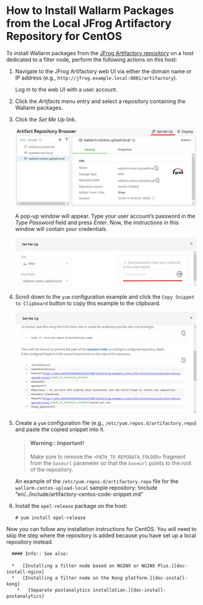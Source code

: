 [img-working-with-repo]:        ../../../../../images/integration-guides/repo-mirroring/centos/common/working-with-repo.png
[img-repo-creds]:               ../../../../../images/integration-guides/repo-mirroring/centos/common/repo-creds.png
[img-repo-code-snippet]:        ../../../../../images/integration-guides/repo-mirroring/centos/common/repo-code-snippet.png

[doc-repo-mirroring]:           how-to-mirror-repo-artifactory.md
[doc-install-nginx]:            ../../../installation-nginx-overview.md
[doc-install-kong]:             ../../../installation-kong-en.md
[doc-install-postanalytics]:    ../../../installation-postanalytics-en.md


#   How to Install Wallarm Packages from the Local JFrog Artifactory Repository for CentOS

To install Wallarm packages from the [JFrog Artifactory repository][doc-repo-mirroring] on a host dedicated to a filter node, perform the following actions on this host:
1.  Navigate to the JFrog Artifactory web UI via either the domain name or IP address (e.g., `http://jfrog.example.local:8081/artifactory`).

    Log in to the web UI with a user account.
    
2.  Click the *Artifacts* menu entry and select a repository containing the Wallarm packages.

3.  Click the *Set Me Up* link.

    ![Working with the repository][img-working-with-repo]
    
    A pop-up window will appear. Type your user account’s password in the *Type Password* field and press *Enter*. Now, the instructions in this window will contain your credentials.
    
    ![Typing in the credentials][img-repo-creds]

4.  Scroll down to the `yum` configuration example and click the `Copy Snippet to Clipboard` button to copy this example to the clipboard.

    ![An example of configuration][img-repo-code-snippet]
    
5.  Create a `yum` configuration file (e.g., `/etc/yum.repos.d/artifactory.repo`) and paste the copied snippet into it.

    >   #### Warning:: Important!
    >   
    >   Make sure to remove the `<PATH_TO_REPODATA_FOLDER>` fragment from the `baseurl` parameter so that the `baseurl` points to the root of the repository.
    
    An example of the `/etc/yum.repos.d/artifactory.repo` file for the `wallarm-centos-upload-local` sample repository:
!include "en/../include/artifactory-centos-code-snippet.md"
    
6.  Install the `epel-release` package on the host:
    
    ```term
    # yum install epel-release
    ```
<!-- -->

Now you can follow any installation instructions for CentOS. You will need to skip the step where the repository is added because you have set up a local repository instead.

<!-- -->

      #### Info:: See also:
      
      *   [Installing a filter node based on NGINX or NGINX Plus.][doc-install-nginx]
      *   [Installing a filter node on the Kong platform.][doc-install-kong]
        *   [Separate postanalytics installation.][doc-install-postanalytics]
